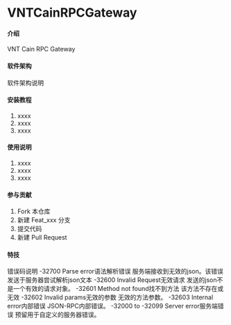 # VNTCainRPCGateway

#### 介绍
VNT Cain RPC Gateway

#### 软件架构
软件架构说明


#### 安装教程

1.  xxxx
2.  xxxx
3.  xxxx

#### 使用说明

1.  xxxx
2.  xxxx
3.  xxxx

#### 参与贡献

1.  Fork 本仓库
2.  新建 Feat_xxx 分支
3.  提交代码
4.  新建 Pull Request


#### 特技

错误码说明
-32700	Parse error语法解析错误	服务端接收到无效的json。该错误发送于服务器尝试解析json文本
-32600	Invalid Request无效请求	发送的json不是一个有效的请求对象。
-32601	Method not found找不到方法	该方法不存在或无效
-32602	Invalid params无效的参数	无效的方法参数。
-32603	Internal error内部错误	JSON-RPC内部错误。
-32000 to -32099	Server error服务端错误	预留用于自定义的服务器错误。
